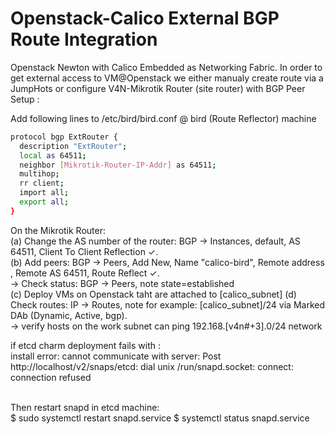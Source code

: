 # Openstack-Calico External BGP Route Integration <br>

Openstack Newton with Calico Embedded as Networking Fabric. In order to get external access to VM@Openstack we either manualy create route via a JumpHots or configure V4N-Mikrotik Router (site router) with BGP Peer Setup : <br>

Add following lines to /etc/bird/bird.conf @ bird (Route Reflector) machine <br>
```sh
protocol bgp ExtRouter {
  description "ExtRouter"; 
  local as 64511; 
  neighbor [Mikrotik-Router-IP-Addr] as 64511; 
  multihop; 
  rr client;
  import all;
  export all; 
} 
```
On the Mikrotik Router:<br>
(a) Change the AS number of the router: BGP → Instances, default, AS 64511, Client To Client Reflection ✓. <br>
(b) Add peers: BGP → Peers, Add New, Name "calico-bird", Remote address <bird-ip-addr>, Remote AS 64511, Route Reflect ✓. <br>
    -> Check status: BGP → Peers, note state=established <br>
(c) Deploy VMs on Openstack taht are attached to [calico_subnet]
(d) Check routes: IP → Routes, note for example: [calico_subnet]/24 via <Nova-Compute Mgmt IP Addr>  Marked DAb (Dynamic, Active, bgp). <br>
    -> verify hosts on the work subnet can ping 192.168.[v4n#+3].0/24 network <br>

if etcd charm deployment fails with : <br>
install error: cannot communicate with server: Post http://localhost/v2/snaps/etcd: dial unix /run/snapd.socket: connect: connection refused <br><br>

Then restart snapd in etcd machine: <br>
$ sudo systemctl restart snapd.service
$ systemctl status snapd.service
